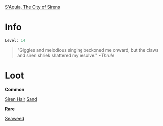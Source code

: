 <!-- TITLE: a bathing siren -->
[S'Aquia, The City of Sirens](saquia)

# Info

```perl
Level: 14
```
> "Giggles and melodious singing beckoned me onward, but the claws and siren shriek shattered my resolve."
> *~Thrule*


# Loot

**Common**

[Siren Hair](siren-hair)
[Sand](sand)

**Rare**

[Seaweed](seaweed)